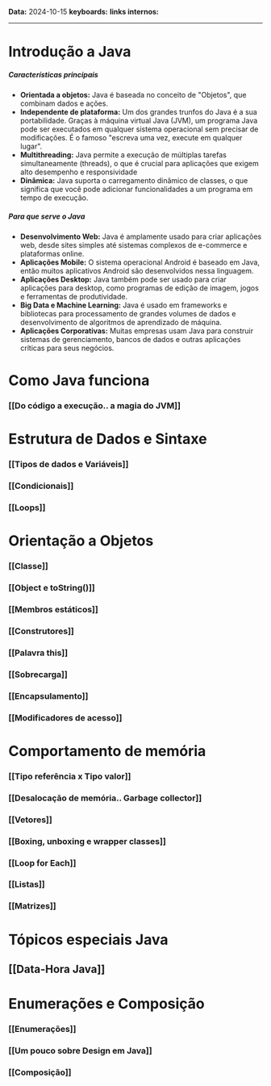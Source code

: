 
**Data:** 2024-10-15
**keyboards:** 
**links internos:** 
___

# Introdução a Java

##### Características principais

- **Orientada a objetos:** Java é baseada no conceito de "Objetos", que combinam dados e ações.
- **Independente de plataforma:** Um dos grandes trunfos do Java é a sua portabilidade. Graças à máquina virtual Java (JVM), um programa Java pode ser executados em qualquer sistema operacional sem precisar de modificações. É o famoso "escreva uma vez, execute em qualquer lugar".
- **Multithreading:** Java permite a execução de múltiplas tarefas simultaneamente (threads), o que é crucial para aplicações que exigem alto desempenho e responsividade
- **Dinâmica:** Java suporta o carregamento dinâmico de classes, o que significa que você pode adicionar funcionalidades a um programa em tempo de execução.

##### Para que serve o Java

- **Desenvolvimento Web:** Java é amplamente usado para criar aplicações web, desde sites simples até sistemas complexos de e-commerce e plataformas online.
- **Aplicações Mobile:** O sistema operacional Android é baseado em Java, então muitos aplicativos Android são desenvolvidos nessa linguagem.
- **Aplicações Desktop:** Java também pode ser usado para criar aplicações para desktop, como programas de edição de imagem, jogos e ferramentas de produtividade.
- **Big Data e Machine Learning:** Java é usado em frameworks e bibliotecas para processamento de grandes volumes de dados e desenvolvimento de algoritmos de aprendizado de máquina.
- **Aplicações Corporativas:** Muitas empresas usam Java para construir sistemas de gerenciamento, bancos de dados e outras aplicações críticas para seus negócios.



# Como Java funciona 
### [[Do código a execução.. a magia do JVM]]
# Estrutura de Dados e Sintaxe

### [[Tipos de dados e Variáveis]]

### [[Condicionais]]

### [[Loops]] 


# Orientação a Objetos

### [[Classe]] 

### [[Object e toString()]]

### [[Membros estáticos]]

### [[Construtores]] 

### [[Palavra this]]

### [[Sobrecarga]]

### [[Encapsulamento]]

### [[Modificadores de acesso]] 


# Comportamento de memória

### [[Tipo referência  x  Tipo valor]] 

### [[Desalocação de memória.. Garbage collector]]

### [[Vetores]]

### [[Boxing, unboxing e wrapper classes]]

### [[Loop for Each]]

### [[Listas]] 

### [[Matrizes]]


# Tópicos especiais Java

## [[Data-Hora Java]]

# Enumerações e Composição

### [[Enumerações]]

### [[Um pouco sobre Design em Java]]

### [[Composição]]

































